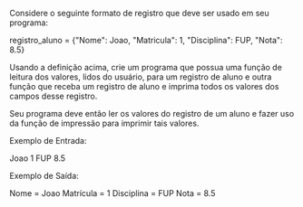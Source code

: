 Considere o seguinte formato de registro que deve ser usado em seu programa:

registro_aluno = {"Nome": Joao, "Matricula": 1, "Disciplina": FUP, "Nota": 8.5}

Usando a definição acima, crie um programa que possua uma função de leitura dos valores, lidos do usuário, para um registro de aluno e outra função que receba um registro de aluno e imprima todos os valores dos campos desse registro.

Seu programa deve então ler os valores do registro de um aluno e fazer uso da função de impressão para imprimir tais valores.

Exemplo de Entrada:

Joao
1
FUP
8.5

Exemplo de Saída:

Nome = Joao
Matrícula = 1
Disciplina = FUP
Nota = 8.5